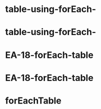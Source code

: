 # table-using-forEach-
# table-using-forEach-
# EA-18-forEach-table
# EA-18-forEach-table
# forEachTable
